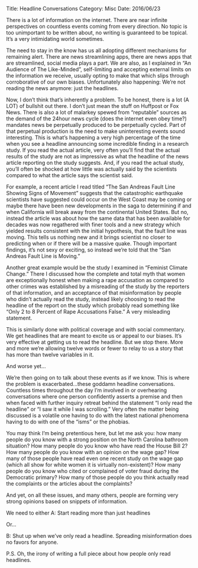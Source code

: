 Title: Headline Conversations
Category: Misc
Date: 2016/06/23

There is a lot of information on the internet. There are near infinite perspectives on countless events coming from every direction. No topic is too unimportant to be written about, no writing is guaranteed to be topical. It’s a very intimidating world sometimes.

The need to stay in the know has us all adopting different mechanisms for remaining alert. There are news streamlining apps, there are news apps that are streamlined, social media plays a part. We are also, as I explained in “An Audience of The Like-Minded”, self-limiting and accepting external limits on the information we receive, usually opting to make that which slips through corroborative of our own biases. Unfortunately also happening: We’re not reading the news anymore: just the headlines.

Now, I don’t think that’s inherently a problem. To be honest, there is a lot (A LOT) of bullshit out there. I don’t just mean the stuff on Huffpost or Fox News. There is also a lot of malarkey spewed from “reputable” sources as the demand of the 24hour news cycle (does the internet even obey time?) mandates news be perpetually produced to be perpetually cycled. Part of that perpetual production is the need to make uninteresting events sound interesting. This is what’s happening a very high percentage of the time when you see a headline announcing some incredible finding in a research study. If you read the actual article, very often you’ll find that the actual results of the study are not as impressive as what the headline of the news article reporting on the study suggests. And, if you read the actual study, you’ll often be shocked at how little was actually said by the scientists compared to what the article says the scientist said.

For example, a recent article I read titled “The San Andreas Fault Line Showing Signs of Movement” suggests that the catastrophic earthquake scientists have suggested could occur on the West Coast may be coming or maybe there have been new developments in the saga to determining if and when California will break away from the continental United States. But no, instead the article was about how the same data that has been available for decades was now regathered with finer tools and a new strategy which yielded results consistent with the initial hypothesis, that the fault line was moving. This tells us nothing new and it brings scientist no closer to predicting when or if there will be a massive quake. Though important findings, it’s not sexy or exciting, so instead we’re told that the “San Andreas Fault Line is Moving.” 

Another great example would be the study I examined in “Feminist Climate Change.” There I discussed how the complete and total myth that women are exceptionally honest when making a rape accusation as compared to other crimes was established by a misreading of the study by the reporters of that information, and an acceptance of that misinformation by people who didn’t actually read the study, instead likely choosing to read the headline of the report on the study which probably read something like “Only 2 to 8 Percent of Rape Accusations False.” A very misleading statement.

This is similarly done with political coverage and with social commentary. We get headlines that are meant to excite us or appeal to our biases. It’s very effective at getting us to read the headline. But we stop there. More and more we’re allowing twelve words or fewer to relay to us a story that has more than twelve variables in it.

And worse yet…

We’re then going on to talk about these events as if we know. This is where the problem is exacerbated...these goddamn headline conversations. Countless times throughout the day I’m involved in or overhearing conversations where one person confidently asserts a premise and then when faced with further inquiry retreat behind the statement “I only read the headline” or “I saw it while I was scrolling.” Very often the matter being discussed is a volatile one having to do with the latest national phenomena having to do with one of the “isms” or the phobias.

You may think I’m being pretentious here, but let me ask you: how many people do you know with a strong position on the North Carolina bathroom situation? How many people do you know who have read the House Bill 2? How many people do you know with an opinion on the wage gap? How many of those people have read even one recent study on the wage gap (which all show for white women it is virtually non-existent)? How many people do you know who cited or complained of voter fraud during the Democratic primary? How many of those people do you think actually read the complaints or the articles about the complaints? 

And yet, on all these issues, and many others, people are forming very strong opinions based on snippets of information.

We need to either A: Start reading more than just headlines

Or…

B: Shut up when we’ve only read a headline. Spreading misinformation does no favors for anyone.

P.S. Oh, the irony of writing a full piece about how people only read headlines.
